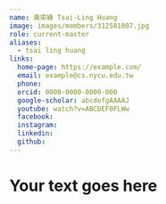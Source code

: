 ```yaml
---
name: 黃寀綾 Tsai-Ling Huang 
image: images/members/312581007.jpg 
role: current-master
aliases:
  - tsai ling huang
links:
  home-page: https://example.com/
  email: example@cs.nycu.edu.tw
  phone: 
  orcid: 0000-0000-0000-000
  google-scholar: abcdefgAAAAJ
  youtube: watch?v=ABCDEF0FLWw
  facebook:
  instagram:
  linkedin:
  github:
---
```

# Your text goes here
